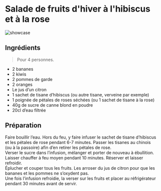 # Salade de fruits d'hiver à l'hibiscus et à la rose

![showcase](http://123veggie.fr/wp-content/uploads/2014/10/arton304.jpg)

## Ingrédients

> Pour 4 personnes.

* 2 bananes
* 2 kiwis
* 2 pommes de garde
* 2 oranges
* Le jus d’un citron
* 1 sachet de tisane d’hibiscus (ou autre tisane, verveine par exemple)
* 1 poignée de pétales de roses séchées (ou 1 sachet de tisane à la rose)
* 40g de sucre de canne blond en poudre
* 20cl d’eau filtrée

## Préparation

Faire bouillir l’eau. Hors du feu, y faire infuser le sachet de tisane d’hibiscus et les pétales de rose pendant 6-7 minutes. Passer les tisanes au chinois (ou à la passoire) afin d’en retirer les pétales de rose.  
Verser le sucre dans l’infusion, mélanger et porter de nouveau à ébullition. Laisser chauffer à feu moyen pendant 10 minutes. Réserver et laisser refroidir.  
Éplucher et couper tous les fruits. Les arroser du jus de citron pour que les bananes et les pommes ne s’oxydent pas.  
Une fois l’infusion refroidie, la verser sur les fruits et placer au réfrigérateur pendant 30 minutes avant de servir.

